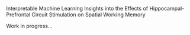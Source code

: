 Interpretable Machine Learning Insights into the Effects of Hippocampal-Prefrontal Circuit Stimulation on Spatial Working Memory

Work in progress... 